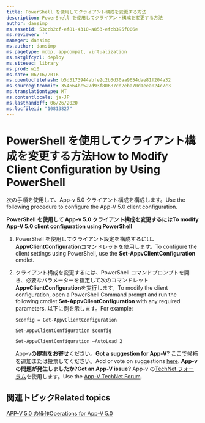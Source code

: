 ```yaml
---
title: PowerShell を使用してクライアント構成を変更する方法
description: PowerShell を使用してクライアント構成を変更する方法
author: dansimp
ms.assetid: 53ccb2cf-ef81-4310-a853-efcb395f006e
ms.reviewer: ''
manager: dansimp
ms.author: dansimp
ms.pagetype: mdop, appcompat, virtualization
ms.mktglfcycl: deploy
ms.sitesec: library
ms.prod: w10
ms.date: 06/16/2016
ms.openlocfilehash: b5d3173944abfe2c2b3d30aa9654dae81f204a32
ms.sourcegitcommit: 354664bc527d93f80687cd2eba70d1eea024c7c3
ms.translationtype: MT
ms.contentlocale: ja-JP
ms.lasthandoff: 06/26/2020
ms.locfileid: "10813827"
---
```

# <span data-ttu-id="54bcc-103">PowerShell を使用してクライアント構成を変更する方法</span><span class="sxs-lookup"><span data-stu-id="54bcc-103">How to Modify Client Configuration by Using PowerShell</span></span>


<span data-ttu-id="54bcc-104">次の手順を使用して、App-v 5.0 クライアント構成を構成します。</span><span class="sxs-lookup"><span data-stu-id="54bcc-104">Use the following procedure to configure the App-V 5.0 client configuration.</span></span>

**<span data-ttu-id="54bcc-105">PowerShell を使用して App-v 5.0 クライアント構成を変更するには</span><span class="sxs-lookup"><span data-stu-id="54bcc-105">To modify App-V 5.0 client configuration using PowerShell</span></span>**

1.  <span data-ttu-id="54bcc-106">PowerShell を使用してクライアント設定を構成するには、 **AppvClientConfiguration**コマンドレットを使用します。</span><span class="sxs-lookup"><span data-stu-id="54bcc-106">To configure the client settings using PowerShell, use the **Set-AppvClientConfiguration** cmdlet.</span></span>

2.  <span data-ttu-id="54bcc-107">クライアント構成を変更するには、PowerShell コマンドプロンプトを開き、必要なパラメーターを指定して次のコマンドレット**AppvClientConfiguration**を実行します。</span><span class="sxs-lookup"><span data-stu-id="54bcc-107">To modify the client configuration, open a PowerShell Command prompt and run the following cmdlet **Set-AppvClientConfiguration** with any required parameters.</span></span> <span data-ttu-id="54bcc-108">以下に例を示します。</span><span class="sxs-lookup"><span data-stu-id="54bcc-108">For example:</span></span>

    `$config = Get-AppvClientConfiguration`

    `Set-AppvClientConfiguration $config`

    `Set-AppvClientConfiguration –AutoLoad 2`

    <span data-ttu-id="54bcc-109">App-v**の提案をお寄せ**ください。</span><span class="sxs-lookup"><span data-stu-id="54bcc-109">**Got a suggestion for App-V**?</span></span> <span data-ttu-id="54bcc-110">[ここで](http://appv.uservoice.com/forums/280448-microsoft-application-virtualization)候補を追加または投票してください。</span><span class="sxs-lookup"><span data-stu-id="54bcc-110">Add or vote on suggestions [here](http://appv.uservoice.com/forums/280448-microsoft-application-virtualization).</span></span> **<span data-ttu-id="54bcc-111">App-v の問題が発生しましたか?</span><span class="sxs-lookup"><span data-stu-id="54bcc-111">Got an App-V issue?</span></span>** <span data-ttu-id="54bcc-112">App-v の[TechNet フォーラム](https://social.technet.microsoft.com/Forums/home?forum=mdopappv)を使用します。</span><span class="sxs-lookup"><span data-stu-id="54bcc-112">Use the [App-V TechNet Forum](https://social.technet.microsoft.com/Forums/home?forum=mdopappv).</span></span>

## <span data-ttu-id="54bcc-113">関連トピック</span><span class="sxs-lookup"><span data-stu-id="54bcc-113">Related topics</span></span>


[<span data-ttu-id="54bcc-114">APP-V 5.0 の操作</span><span class="sxs-lookup"><span data-stu-id="54bcc-114">Operations for App-V 5.0</span></span>](operations-for-app-v-50.md)

 

 





